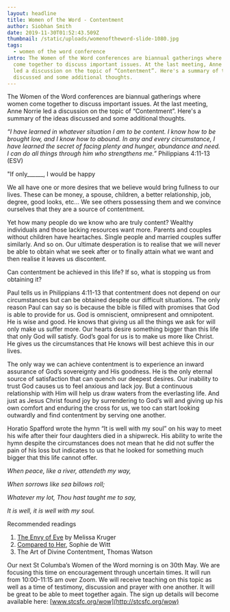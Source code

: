 ```yaml
---
layout: headline
title: Women of the Word - Contentment
author: Siobhan Smith
date: 2019-11-30T01:52:43.509Z
thumbnail: /static/uploads/womenoftheword-slide-1080.jpg
tags:
  - women of the word conference
intro: The Women of the Word conferences are biannual gatherings where women
  come together to discuss important issues. At the last meeting, Anne Norrie
  led a discussion on the topic of “Contentment”. Here's a summary of the ideas
  discussed and some additional thoughts.
---
```

The Women of the Word conferences are biannual gatherings where women come together to discuss important issues. At the last meeting, Anne Norrie led a discussion on the topic of “Contentment”. Here's a summary of the ideas discussed and some additional thoughts.

*“I have learned in whatever situation I am to be content. I know how to be brought low, and I know how to abound. In any and every circumstance, I have learned the secret of facing plenty and hunger, abundance and need. I can do all things through him who strengthens me.”* Philippians 4:11-13 (ESV)

"If only\_\_\_\_\_\_, I would be happy

We all have one or more desires that we believe would bring fullness to our lives. These can be money, a spouse, children, a better relationship, job, degree, good looks, etc... We see others possessing them and we convince ourselves that they are a source of contentment.

Yet how many people do we know who are truly content? Wealthy individuals and those lacking resources want more. Parents and couples without children have heartaches. Single people and married couples suffer similarly. And so on. Our ultimate desperation is to realise that we will never be able to obtain what we seek after or to finally attain what we want and then realise it leaves us discontent.

Can contentment be achieved in this life? If so, what is stopping us from obtaining it?

Paul tells us in Philippians 4:11-13 that contentment does not depend on our circumstances but can be obtained despite our difficult situations. The only reason Paul can say so is because the bible is filled with promises that God is able to provide for us. God is omniscient, omnipresent and omnipotent. He is wise and good. He knows that giving us all the things we ask for will only make us suffer more. Our hearts desire something bigger than this life that only God will satisfy. God’s goal for us is to make us more like Christ. He gives us the circumstances that He knows will best achieve this in our lives.

The only way we can achieve contentment is to experience an inward assurance of God’s sovereignty and His goodness. He is the only eternal source of satisfaction that can quench our deepest desires. Our inability to trust God causes us to feel anxious and lack joy. But a continuous relationship with Him will help us draw waters from the everlasting life. And just as Jesus Christ found joy by surrendering to God’s will and giving up his own comfort and enduring the cross for us, we too can start looking outwardly and find contentment by serving one another.

Horatio Spafford wrote the hymn “It is well with my soul” on his way to meet his wife after their four daughters died in a shipwreck. His ability to write the hymn despite the circumstances does not mean that he did not suffer the pain of his loss but indicates to us that he looked for something much bigger that this life cannot offer.

*When peace, like a river, attendeth my way,*

*When sorrows like sea billows roll;*

*Whatever my lot, Thou hast taught me to say,*

*It is well, it is well with my soul.*



Recommended readings

1. [The Envy of Eve](https://www.10ofthose.com/uk/products/12312/the-envy-of-eve) by Melissa Kruger
2. [Compared to Her](https://www.10ofthose.com/uk/products/14323/compared-to-her), Sophie de Witt
3. The Art of Divine Contentment, Thomas Watson



Our next St Columba’s Women of the Word morning is on 30th May. We are focusing this time on encouragement through uncertain times. It will run from 10:00-11:15 am over Zoom. We will receive teaching on this topic as well as a time of testimony, discussion and prayer with one another. It will be great to be able to meet together again. The sign up details will become available here: [www.stcsfc.org/wow](http://stcsfc.org/wow)